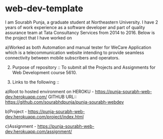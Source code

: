 # web-dev-template

I am Sourabh Punja, a graduate student at Northeastern University. I have 2 years of work experience as a software developer and part of quality assurance team at Tata Consultancy Services from 2014 to 2016. Below is the project that I have worked on

a)Worked as both Automation and manual tester for WeCare Application which is a telecommunication website intending to provide seamless connectivity between mobile subscribers and operators.

2) Purpose of repository :: To submit all the Projects and Assignments for Web Development course 5610.

3) Links to the following ::

a)Root to hosted environment on
 HEROKU - https://punja-sourabh-web-dev.herokuapp.com/
 GITHUB URL:: https://github.com/sourabhdpunja/punja-sourabh-webdev

b)Project -  https://punja-sourabh-web-dev.herokuapp.com/project/index.html

c)Assignment - https://punja-sourabh-web-dev.herokuapp.com/assignment/

